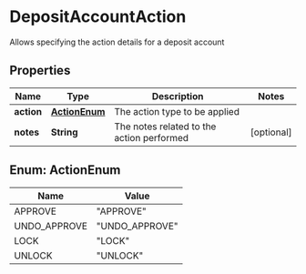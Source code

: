 

# DepositAccountAction

Allows specifying the action details for a deposit account
## Properties

Name | Type | Description | Notes
------------ | ------------- | ------------- | -------------
**action** | [**ActionEnum**](#ActionEnum) | The action type to be applied | 
**notes** | **String** | The notes related to the action performed |  [optional]



## Enum: ActionEnum

Name | Value
---- | -----
APPROVE | &quot;APPROVE&quot;
UNDO_APPROVE | &quot;UNDO_APPROVE&quot;
LOCK | &quot;LOCK&quot;
UNLOCK | &quot;UNLOCK&quot;



